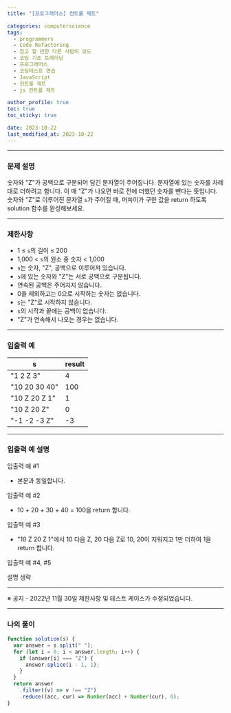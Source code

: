 ```yaml
---
title: "[프로그래머스] 컨트롤 제트"

categories: computerscience
tags:
  - programmers
  - Code Refactoring
  - 참고 할 만한 다른 사람의 코드
  - 코딩 기초 트레이닝
  - 프로그래머스
  - 코딩테스트 연습
  - JavaScript
  - 컨트롤 제트
  - js 컨트롤 제트

author_profile: true
toc: true
toc_sticky: true

date: 2023-10-22
last_modified_at: 2023-10-22
---
```


---

### 문제 설명

숫자와 "Z"가 공백으로 구분되어 담긴 문자열이 주어집니다. 문자열에 있는 숫자를 차례대로 더하려고 합니다. 이 때 "Z"가 나오면 바로 전에 더했던 숫자를 뺀다는 뜻입니다. 숫자와 "Z"로 이루어진 문자열 `s`가 주어질 때, 머쓱이가 구한 값을 return 하도록 solution 함수를 완성해보세요.

---

### 제한사항

- 1 ≤ `s`의 길이 ≤ 200
- 1,000 < `s`의 원소 중 숫자 < 1,000
- `s`는 숫자, "Z", 공백으로 이루어져 있습니다.
- `s`에 있는 숫자와 "Z"는 서로 공백으로 구분됩니다.
- 연속된 공백은 주어지지 않습니다.
- 0을 제외하고는 0으로 시작하는 숫자는 없습니다.
- `s`는 "Z"로 시작하지 않습니다.
- `s`의 시작과 끝에는 공백이 없습니다.
- "Z"가 연속해서 나오는 경우는 없습니다.

---

### 입출력 예

| s             | result |
| ------------- | ------ |
| "1 2 Z 3"     | 4      |
| "10 20 30 40" | 100    |
| "10 Z 20 Z 1" | 1      |
| "10 Z 20 Z"   | 0      |
| "-1 -2 -3 Z"  | -3     |

---

### 입출력 예 설명

입출력 예 #1

- 본문과 동일합니다.

입출력 예 #2

- 10 + 20 + 30 + 40 = 100을 return 합니다.

입출력 예 #3

- "10 Z 20 Z 1"에서 10 다음 Z, 20 다음 Z로 10, 20이 지워지고 1만 더하여 1을 return 합니다.

입출력 예 #4, #5

설명 생략

---

※ 공지 - 2022년 11월 30일 제한사항 및 테스트 케이스가 수정되었습니다.

---

### 나의 풀이

```jsx
function solution(s) {
  var answer = s.split(" ");
  for (let i = 0; i < answer.length; i++) {
    if (answer[i] === "Z") {
      answer.splice(i - 1, 1);
    }
  }
  return answer
    .filter((v) => v !== "Z")
    .reduce((acc, cur) => Number(acc) + Number(cur), 0);
}
```
